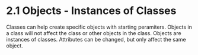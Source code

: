 # 2.1 Objects - Instances of Classes

Classes can help create specific objects with starting peramiters.
Objects in a class will not affect the class or other objects in the class.
Objects are instances of classes.
Attributes can be changed, but only affect the same object.